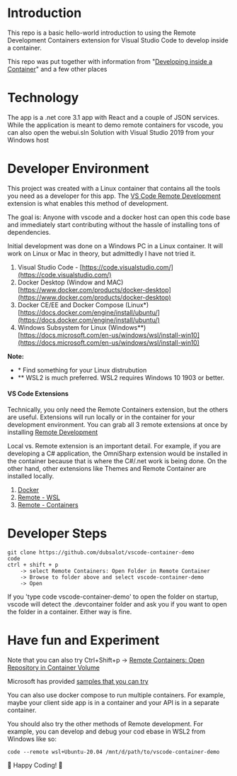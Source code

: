 # Introduction 
This repo is a basic hello-world introduction to using the Remote Development Containers extension for Visual Studio Code to develop inside a container.

This repo was put together with information from "[Developing inside a Container](https://code.visualstudio.com/docs/remote/containers)" and a few other places


# Technology
The app is a .net core 3.1 app with React and a couple of JSON services. While the application is meant to demo remote containers for vscode, you can also open the webui.sln Solution with Visual Studio 2019 from your Windows host



# Developer Environment
This project was created with a Linux container that contains all the tools you need as a developer for this app. The [VS Code Remote Development](https://marketplace.visualstudio.com/items?itemName=ms-vscode-remote.vscode-remote-extensionpack) extension is what enables this method of development.

The goal is: Anyone with vscode and a docker host can open this code base and immediately start contributing without the hassle of installing tons of dependencies.

Initial development was done on a Windows PC in a Linux container. It will work on Linux or Mac in theory, but admittedly I have not tried it.

1.	Visual Studio Code - [https://code.visualstudio.com/](https://code.visualstudio.com/)
1.	Docker Desktop (Window and MAC) [https://www.docker.com/products/docker-desktop](https://www.docker.com/products/docker-desktop)
1.  Docker CE/EE and Docker Compose (Linux*) [https://docs.docker.com/engine/install/ubuntu/](https://docs.docker.com/engine/install/ubuntu/) 
1.	Windows Subsystem for Linux (Windows**)  [https://docs.microsoft.com/en-us/windows/wsl/install-win10](https://docs.microsoft.com/en-us/windows/wsl/install-win10)




**Note:** 
- \* Find something for your Linux distrubution
- \*\* WSL2 is much preferred. WSL2 requires Windows 10 1903 or better.


#### VS Code Extensions
Technically, you only need the Remote Containers extension, but the others are useful. Extensions will run locally or in the container for your development environment. You can grab all 3 remote extensions at once by installing [Remote Development](https://marketplace.visualstudio.com/items?itemName=ms-vscode-remote.vscode-remote-extensionpack)


Local vs. Remote extension is an important detail. For example, if you are developing a C# application, the OmniSharp extension would be installed in the container because that is where the C#/.net work is being done. On the other hand, other extensions like Themes and Remote Container are installed locally.
1. [Docker](https://marketplace.visualstudio.com/items?itemName=ms-azuretools.vscode-docker)
1. [Remote - WSL](https://marketplace.visualstudio.com/items?itemName=ms-vscode-remote.remote-wsl)
1. [Remote - Containers](https://marketplace.visualstudio.com/items?itemName=ms-vscode-remote.remote-containers)



# Developer Steps

```
git clone https://github.com/dubsalot/vscode-container-demo
code
ctrl + shift + p 
    -> select Remote Containers: Open Folder in Remote Container 
    -> Browse to folder above and select vscode-container-demo 
    -> Open
```

If you 'type code vscode-container-demo' to open the folder on startup, vscode will detect the .devcontainer folder and ask you if you want to open the folder in a container. Either way is fine.


# Have fun and Experiment
Note that you can also try Ctrl+Shift+p -> [Remote Containers: Open Repository in Container Volume](https://code.visualstudio.com/docs/remote/containers#_quick-start-open-a-git-repository-or-github-pr-in-an-isolated-container-volume)

Microsoft has provided [samples that you can try](https://code.visualstudio.com/docs/remote/containers#_quick-start-try-a-development-container)

You can also use docker compose to run multiple containers. For example, maybe your client side app is in a container and your API is in a separate container.


You should also try the other methods of Remote development. For example, you can develop and debug your cod ebase in WSL2 from Windows like so:
```
code --remote wsl+Ubuntu-20.04 /mnt/d/path/to/vscode-container-demo

```

:rocket: Happy Coding! :rocket:

